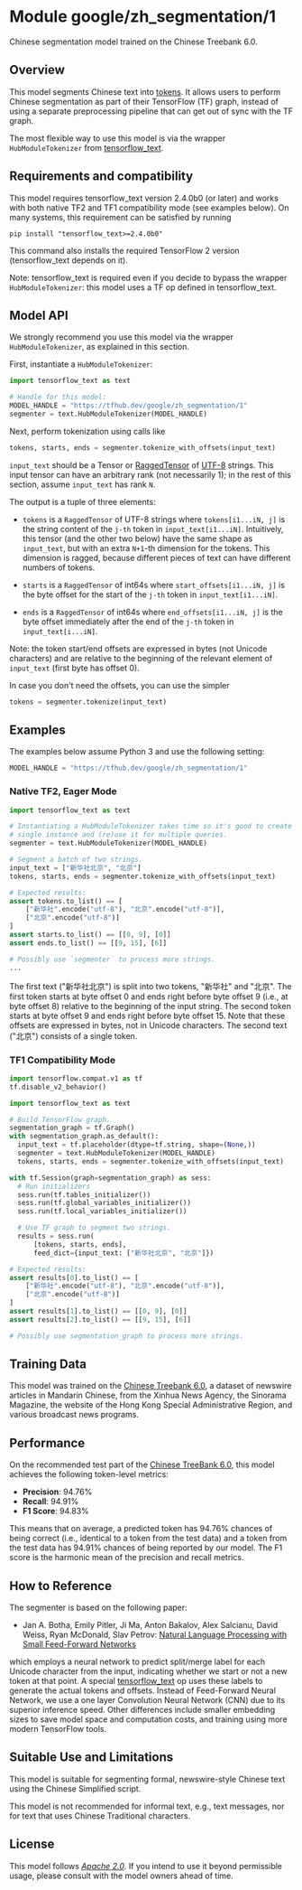# Module google/zh_segmentation/1

Chinese segmentation model trained on the Chinese Treebank 6.0.

<!-- asset-path: internal -->
<!-- module-type: text-segmentation -->
<!-- fine-tunable: false -->
<!-- format: hub -->
<!-- language: zh -->
<!-- network-architecture: CNN -->
<!-- dataset: Chinese Treebank 6.0 -->

## Overview

This model segments Chinese text into
[tokens](https://en.wikipedia.org/wiki/Text_segmentation#Word_segmentation).  It
allows users to perform Chinese segmentation as part of their TensorFlow (TF)
graph, instead of using a separate preprocessing pipeline that can get out of
sync with the TF graph.

The most flexible way to use this model is via the wrapper `HubModuleTokenizer`
from [tensorflow_text](https://www.tensorflow.org/tutorials/tensorflow_text/intro).


## Requirements and compatibility

This model requires tensorflow_text version 2.4.0b0 (or later) and works with
both native TF2 and TF1 compatibility mode (see examples below).  On many
systems, this requirement can be satisfied by running

```shell
pip install "tensorflow_text>=2.4.0b0"
```

This command also installs the required TensorFlow 2 version (tensorflow_text
depends on it).

Note: tensorflow_text is required even if you decide to bypass the wrapper
`HubModuleTokenizer`: this model uses a TF op defined in tensorflow_text.


## Model API

We strongly recommend you use this model via the wrapper `HubModuleTokenizer`,
as explained in this section.

First, instantiate a `HubModuleTokenizer`:

```python
import tensorflow_text as text

# Handle for this model:
MODEL_HANDLE = "https://tfhub.dev/google/zh_segmentation/1"
segmenter = text.HubModuleTokenizer(MODEL_HANDLE)
```

Next, perform tokenization using calls like

```python
tokens, starts, ends = segmenter.tokenize_with_offsets(input_text)
```

`input_text` should be a Tensor or
[RaggedTensor](https://www.tensorflow.org/guide/ragged_tensor) of
[UTF-8](https://en.wikipedia.org/wiki/UTF-8) strings.  This input tensor can
have an arbitrary rank (not necessarily 1); in the rest of this section, assume
`input_text` has rank `N`.

The output is a tuple of three elements:

*   `tokens` is a `RaggedTensor` of UTF-8 strings where `tokens[i1...iN, j]` is
    the string content of the `j-th` token in `input_text[i1...iN]`.
    Intuitively, this tensor (and the other two below) have the same shape as
    `input_text`, but with an extra `N+1`-th dimension for the tokens.  This
    dimension is ragged, because different pieces of text can have different
    numbers of tokens.

*   `starts` is a `RaggedTensor` of int64s where `start_offsets[i1...iN, j]` is
    the byte offset for the start of the `j-th` token in `input_text[i1...iN]`.

*   `ends` is a `RaggedTensor` of int64s where `end_offsets[i1...iN, j]` is the
    byte offset immediately after the end of the `j-th` token in
    `input_text[i...iN]`.

Note: the token start/end offsets are expressed in bytes (not Unicode
characters) and are relative to the beginning of the relevant element of
`input_text` (first byte has offset 0).

In case you don't need the offsets, you can use the simpler

```python
tokens = segmenter.tokenize(input_text)
```

## Examples

The examples below assume Python 3 and use the following setting:

```python
MODEL_HANDLE = "https://tfhub.dev/google/zh_segmentation/1"
```

### Native TF2, Eager Mode

```python
import tensorflow_text as text

# Instantiating a HubModuleTokenizer takes time so it's good to create a
# single instance and (re)use it for multiple queries.
segmenter = text.HubModuleTokenizer(MODEL_HANDLE)

# Segment a batch of two strings.
input_text = ["新华社北京", "北京"]
tokens, starts, ends = segmenter.tokenize_with_offsets(input_text)

# Expected results:
assert tokens.to_list() == [
    ["新华社".encode("utf-8"), "北京".encode("utf-8")],
    ["北京".encode("utf-8")]
]
assert starts.to_list() == [[0, 9], [0]]
assert ends.to_list() == [[9, 15], [6]]

# Possibly use `segmenter` to process more strings.
...
```

The first text ("新华社北京") is split into two tokens, "新华社" and "北京".
The first token starts at byte offset 0 and ends right before byte offset 9
(i.e., at byte offset 8) relative to the beginning of the input string.  The
second token starts at byte offset 9 and ends right before byte offset 15.  Note
that these offsets are expressed in bytes, not in Unicode characters.  The
second text ("北京") consists of a single token.


### TF1 Compatibility Mode

```python
import tensorflow.compat.v1 as tf
tf.disable_v2_behavior()

import tensorflow_text as text

# Build TensorFlow graph.
segmentation_graph = tf.Graph()
with segmentation_graph.as_default():
  input_text = tf.placeholder(dtype=tf.string, shape=(None,))
  segmenter = text.HubModuleTokenizer(MODEL_HANDLE)
  tokens, starts, ends = segmenter.tokenize_with_offsets(input_text)

with tf.Session(graph=segmentation_graph) as sess:
  # Run initializers
  sess.run(tf.tables_initializer())
  sess.run(tf.global_variables_initializer())
  sess.run(tf.local_variables_initializer())

  # Use TF graph to segment two strings.
  results = sess.run(
      [tokens, starts, ends],
      feed_dict={input_text: ["新华社北京", "北京"]})

# Expected results:
assert results[0].to_list() == [
    ["新华社".encode("utf-8"), "北京".encode("utf-8")],
    ["北京".encode("utf-8")]
]
assert results[1].to_list() == [[0, 9], [0]]
assert results[2].to_list() == [[9, 15], [6]]

# Possibly use segmentation_graph to process more strings.
```

## Training Data

This model was trained on the [Chinese Treebank
6.0](https://catalog.ldc.upenn.edu/LDC2007T36), a dataset of newswire articles
in Mandarin Chinese, from the Xinhua News Agency, the Sinorama Magazine, the
website of the Hong Kong Special Administrative Region, and various broadcast
news programs.


## Performance

On the recommended test part of the [Chinese TreeBank
6.0](https://catalog.ldc.upenn.edu/LDC2007T36), this model achieves the
following token-level metrics:

*   **Precision**: 94.76%
*   **Recall**: 94.91%
*   **F1 Score**: 94.83%

This means that on average, a predicted token has 94.76% chances of being
correct (i.e., identical to a token from the test data) and a token from the
test data has 94.91% chances of being reported by our model.  The F1 score is
the harmonic mean of the precision and recall metrics.


## How to Reference

The segmenter is based on the following paper:

*   Jan A. Botha, Emily Pitler, Ji Ma, Anton Bakalov, Alex Salcianu, David
    Weiss, Ryan McDonald, Slav Petrov: [Natural Language Processing with Small
    Feed-Forward Networks](https://arxiv.org/pdf/1708.00214.pdf)

which employs a neural network to predict split/merge label for each Unicode
character from the input, indicating whether we start or not a new token at that
point.
A special
[tensorflow_text](https://www.tensorflow.org/tutorials/tensorflow_text/intro) op
uses these labels to generate the actual tokens and offsets.
Instead of Feed-Forward Neural Network, we use a one layer Convolution Neural
Network (CNN) due to its superior inference speed.
Other differences include smaller embedding sizes to save model space and
computation costs, and training using more modern TensorFlow tools.


## Suitable Use and Limitations

This model is suitable for segmenting formal, newswire-style Chinese text using
the Chinese Simplified script.

This model is not recommended for informal text, e.g., text messages, nor for
text that uses Chinese Traditional characters.


## License

This model follows [*Apache 2.0*](https://www.apache.org/licenses/LICENSE-2.0).
If you intend to use it beyond permissible usage, please consult with the model
owners ahead of time.
